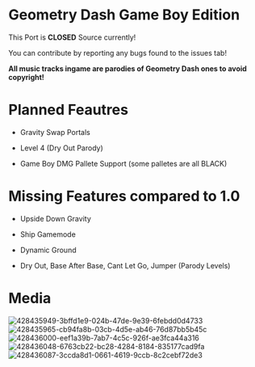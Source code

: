 # Geometry Dash Game Boy Edition
This Port is **CLOSED** Source currently!

You can contribute by reporting any bugs found to the issues tab!

**All music tracks ingame are parodies of Geometry Dash ones to avoid copyright!**

# Planned Feautres

- Gravity Swap Portals

- Level 4 (Dry Out Parody)

- Game Boy DMG Pallete Support (some palletes are all BLACK)

# Missing Features compared to 1.0

- Upside Down Gravity

- Ship Gamemode

- Dynamic Ground

- Dry Out, Base After Base, Cant Let Go, Jumper (Parody Levels)

# Media

![428435949-3bffd1e9-024b-47de-9e39-6febdd0d4733](https://github.com/user-attachments/assets/97a4977c-d74b-4e41-a28e-1a8e5a13bd32)
![428435965-cb94fa8b-03cb-4d5e-ab46-76d87bb5b45c](https://github.com/user-attachments/assets/660df0fb-1076-49f5-aeff-ee914b5ef36e)
![428436000-eef1a39b-7ab7-4c5c-926f-ae3fca44a316](https://github.com/user-attachments/assets/917c9983-2ac9-4a07-bd3a-1be2fc5fe2e7)
![428436048-6763cb22-bc28-4284-8184-835177cad9fa](https://github.com/user-attachments/assets/aa302b72-c06e-425c-9b84-b15468995073)
![428436087-3ccda8d1-0661-4619-9ccb-8c2cebf72de3](https://github.com/user-attachments/assets/405a1099-2183-4074-aabf-b6610f4b7ad6)
